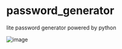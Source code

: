 # password_generator
lite password generator powered by python

![image](https://user-images.githubusercontent.com/97134175/222402640-a6e256a1-4b70-4536-99be-d66e46df5586.png)
